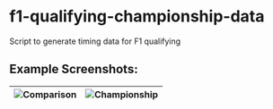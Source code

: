 # f1-qualifying-championship-data
Script to generate timing data for F1 qualifying

## Example Screenshots:
| ![Comparison](http://i.imgur.com/7koFATZ.png)| ![Championship](http://i.imgur.com/FjdfW2m.png)|
|:---:|:---:|